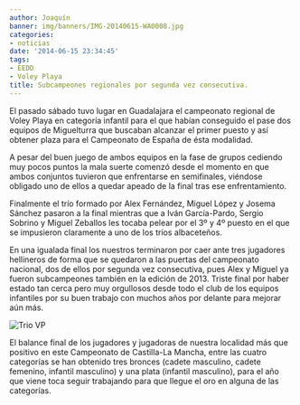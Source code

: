 ```yaml
---
author: Joaquín
banner: img/banners/IMG-20140615-WA0008.jpg
categories:
- noticias
date: '2014-06-15 23:34:45'
tags:
- EEDD
- Voley Playa
title: Subcampeones regionales por segunda vez consecutiva.
---
```


El pasado sábado tuvo lugar en Guadalajara el campeonato regional de Voley Playa en categoría infantil para el que habían conseguido el pase dos equipos de Miguelturra que buscaban alcanzar el primer puesto y así obtener plaza para el Campeonato de España de ésta modalidad.

A pesar del buen juego de ambos equipos en la fase de grupos cediendo muy pocos puntos la mala suerte comenzó desde el momento en que ambos conjuntos tuvieron que enfrentarse en semifinales, viéndose obligado uno de ellos a quedar apeado de la final tras ese enfrentamiento.

Finalmente el trío formado por Alex Fernández, Miguel López y Josema Sánchez pasaron a la final mientras que a Iván García-Pardo, Sergio Sobrino y Miguel Zeballos les tocaba pelear por el 3º y 4º puesto en el que se impusieron claramente a uno de los tríos albaceteños.

En una igualada final los nuestros terminaron por caer ante tres jugadores hellineros de forma que se quedaron a las puertas del campeonato nacional, dos de ellos por segunda vez consecutiva, pues Alex y Miguel ya fueron subcampeones también en la edición de 2013. Triste final por haber estado tan cerca pero muy orgullosos desde todo el club de los equipos infantiles por su buen trabajo con muchos años por delante para mejorar aún más.

![Trio VP](/img/banners/IMG-20140615-WA0008.jpg)


El balance final de los jugadores y jugadoras de nuestra localidad más que positivo en este Campeonato de Castilla-La Mancha, entre las cuatro categorías se han obtenido tres bronces (cadete masculino, cadete femenino, infantil masculino) y una plata (infantil masculino), para el año que viene toca seguir trabajando para que llegue el oro en alguna de las categorías.
